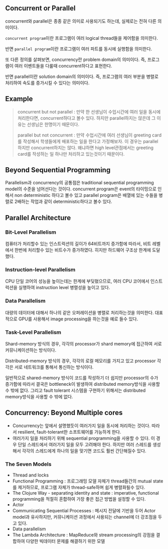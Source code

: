 ## Concurrent or Parallel

concurrent와 parallel은 종종 같은 의미로 사용되기도 하는데, 실제로는 전혀 다른 의미이다.

`concurrent program`이란 프로그램이 여러 logical thread들을 제어함을 의미한다.

반면 `parallel program`이란 프로그램이 여러 파트를 동시에 실행함을 의미한다.



또 다른 정의를 살펴보면, concurrency란 problem domain의 의미이다. 즉, 프로그램이 여러 이벤트들을 다룰때 concurrent하다고 표현한다.

반면 parallel이란 solution domain의 의미이다. 즉, 프로그램의 여러 부분을 병렬로 처리하여 속도를 증가시킬 수 있다는 의미이다.



## Example

>concurrent but not parallel : 만약 한 선생님이 수업시간에 여러 일을 동시에 처리한다면, concurrent하다고 볼수 있다. 하지만 parallel하지는 않은데 그 이유는 선생님은 한명이기 때문이다.
>
>parallel but not concurrent : 만약 수업시간에 여러 선생님이 greeting card를 작성해서 학생들에게 배포하는 일을 한다고 가정해보자. 이 경우는 parallel 하지만 concurrent하지는 않다. 왜냐하면 high level관점에서는 greeting card를 작성하는 일 하나만 처리하고 있는것이기 때문이다.



## Beyond Sequential Programming

Parallelism과 concurrency의 공통점은 traditional sequential programming model의 수준을 넘어선다는 것이다. concurrent program은 event의 타이밍으로 인해서 non deterministic 하다고 볼수 있고 parallel program은 배열에 있는 수들을 병렬로 2배하는 작업과 같이 deterministic하다고 볼수 있다.



## Parallel Architecture

### Bit-Level Parallelism

컴퓨터가 처리할수 있는 인스트럭션의 길이가 64비트까지 증가함에 따라서, 비트 레벨에서 한번에 처리할수 있는 비트수가 증가하였다. 히지만 하드웨어 구조상 한계에 도달했다.



### Instruction-level Parallelism

CPU 단일 코어의 성능을 높이는데는 한계에 부딪혔으므로, 여러 CPU 코어에서 인스트럭션을 실행하여 instruction level 병렬성을 높이고 있다.



### Data Parallelism

대량의 데이터에 대해서 하나의 같은 오퍼레이션을 병렬로 처리하는것을 의미한다. 대표적으로 GPU를 사용해서 image processing을 하는것을 예로 들수 있다.



### Task-Level Parallelism

Shard-memory 방식의 경우, 각각의 processor가 shard memory에 접근하여 서로 커뮤니케이션하는 방식이다.

Distributed-memory 방식의 경우, 각각의 로컬 메모리를 가지고 있고 processor 각각은 서로 네트워크를 통해서 통신하는 방식이다.

일반적으로 shared-memory 방식이 코드를 작성하기 더 쉽지만 processor의 수가 증가함에 따라서 결국은 bottleneck이 발생하여 distributed memory방식을 사용할 수 밖에 없다. 그리고 fault tolerant 시스템을 구현하기 위해서는 distributed memory방식을 사용할 수 밖에 없다.



## Concurrency: Beyond Multiple cores

- Concurrency는 앞에서 설명했듯이 여러가지 일을 동시에 처리하는 것이다. 따라서 resilient, fault-tolerant한 소프트웨어를 가능하게 한다.
- 여러가지 일을 처리하기 위해 sequential programming을 사용할 수 있다. 이 경우 단일 스레드에서 여러가지 일을 모두 고려해야 한다. 하지만 여러 스레드를 생성해서 각각의 스레드에게 하나의 일을 맞기면 코드도 훨씬 간단해질수 있다.



### The Seven Models

- Thread and locks
- Functional Programming : 프로그래밍 모델 자체가 thread들간의 mutual state를 제거하므로, 프로그램 자체가 thread-safe하며 쉽게 병렬화될수 있다.
- The Clojure Way - separating identity and state : imperative, functional programming을 적절히 혼합하여 가장 좋은 접근 방법을 설정할 수 있다.
- Actor
- Communicating Sequential Processes : 메시지 전달에 기반을 두어 Actor model과 유사하지만, 커뮤니케이션 과정에서 사용되는 channel에 더 강조점을 두고 있다.
- Data parallelism
- The Lambda Architecture : MapReduce와 stream processing의 강점을 결합하여 다양한 빅데이터 문제를 해결하기 위한 모델
